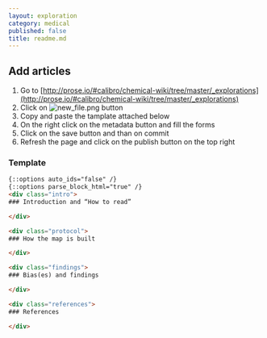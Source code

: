 ```yaml
---
layout: exploration
category: medical
published: false
title: readme.md
---
```

## Add articles

1. Go to [http://prose.io/#calibro/chemical-wiki/tree/master/_explorations](http://prose.io/#calibro/chemical-wiki/tree/master/_explorations)
2. Click on
![new_file.png]({{site.baseurl}}/media/new_file.png) button
3. Copy and paste the tamplate attached below
4. On the right click on the metadata button and fill the forms
5. Click on the save button and than on commit
6. Refresh the page and click on the publish button on the top right

### Template
```html
{::options auto_ids="false" /}
{::options parse_block_html="true" /}
<div class="intro">
### Introduction and “How to read”

</div>

<div class="protocol">
### How the map is built

</div>

<div class="findings">
### Bias(es) and findings

</div>

<div class="references">
### References

</div>
```

